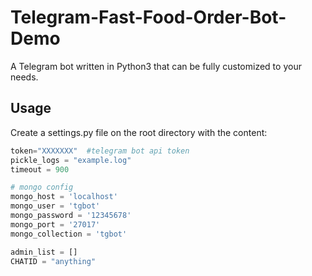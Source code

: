 # Telegram-Fast-Food-Order-Bot-Demo
A Telegram bot written in Python3 that can be fully customized to your needs.

## Usage
Create a settings.py file on the root directory with the content:

```python
token="XXXXXXX"  #telegram bot api token
pickle_logs = "example.log"
timeout = 900

# mongo config
mongo_host = 'localhost'
mongo_user = 'tgbot'
mongo_password = '12345678'
mongo_port = '27017'
mongo_collection = 'tgbot'

admin_list = []
CHATID = "anything" 

```
